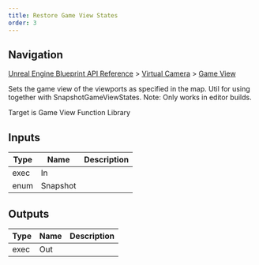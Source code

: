 ```yaml
---
title: Restore Game View States
order: 3
---
```

## Navigation

[Unreal Engine Blueprint API Reference](https://dev.epicgames.com/documentation/en-us/unreal-engine/BlueprintAPI) > [Virtual Camera](https://dev.epicgames.com/documentation/en-us/unreal-engine/BlueprintAPI/VirtualCamera) > [Game View](https://dev.epicgames.com/documentation/en-us/unreal-engine/BlueprintAPI/VirtualCamera/GameView)

Sets the game view of the viewports as specified in the map. Util for using together with SnapshotGameViewStates.
Note: Only works in editor builds.

Target is Game View Function Library

## Inputs

| Type | Name | Description |
| --- | --- | --- |
| exec | In |  |
| enum | Snapshot |  |

## Outputs

| Type | Name | Description |
| --- | --- | --- |
| exec | Out |  |
